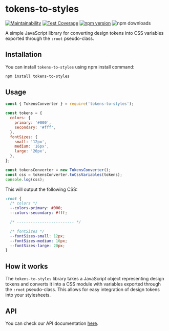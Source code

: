 # tokens-to-styles

[![Maintainability](https://api.codeclimate.com/v1/badges/063bc4e8997202b230d3/maintainability)](https://codeclimate.com/github/thiagog3/tokens-to-styles/maintainability)
[![Test Coverage](https://api.codeclimate.com/v1/badges/063bc4e8997202b230d3/test_coverage)](https://codeclimate.com/github/thiagog3/tokens-to-styles/test_coverage)
<a href="https://www.npmjs.com/package/tokens-to-styles"><img src="https://img.shields.io/npm/v/tokens-to-styles.svg?style=flat-square" alt="npm version"/></a> <img src="https://img.shields.io/npm/dm/tokens-to-styles.svg?style=flat-square" alt="npm downloads"/>

A simple JavaScript library for converting design tokens into CSS variables exported through the `:root` pseudo-class.

## Installation

You can install `tokens-to-styles` using npm install command:

```bash
npm install tokens-to-styles
```

## Usage

```javascript
const { TokensConverter } = require('tokens-to-styles');

const tokens = {
  colors: {
    primary: '#000',
    secondary: '#fff',
  },
  fontSizes: {
    small: '12px',
    medium: '16px',
    large: '20px',
  },
};

const tokensConverter = new TokensConverter();
const css = tokensConverter.toCssVariables(tokens);
console.log(css);
```

This will output the following CSS:

```css
:root {
  /* colors */
  --colors-primary: #000;
  --colors-secondary: #fff;

  /* ------------------------- */

  /* fontSizes */
  --fontSizes-small: 12px;
  --fontSizes-medium: 16px;
  --fontSizes-large: 20px;
}
```

## How it works

The `tokens-to-styles` library takes a JavaScript object representing design tokens and converts it into a CSS module with variables exported through the `:root` pseudo-class. This allows for easy integration of design tokens into your stylesheets.

## API

You can check our API documentation [here](https://tokens-to-styles.sciotta.com.br).

